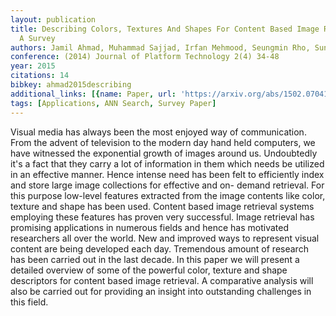 ```yaml
---
layout: publication
title: Describing Colors, Textures And Shapes For Content Based Image Retrieval -
  A Survey
authors: Jamil Ahmad, Muhammad Sajjad, Irfan Mehmood, Seungmin Rho, Sung Wook Baik
conference: (2014) Journal of Platform Technology 2(4) 34-48
year: 2015
citations: 14
bibkey: ahmad2015describing
additional_links: [{name: Paper, url: 'https://arxiv.org/abs/1502.07041'}]
tags: [Applications, ANN Search, Survey Paper]
---
```

Visual media has always been the most enjoyed way of communication. From the
advent of television to the modern day hand held computers, we have witnessed
the exponential growth of images around us. Undoubtedly it's a fact that they
carry a lot of information in them which needs be utilized in an effective
manner. Hence intense need has been felt to efficiently index and store large
image collections for effective and on- demand retrieval. For this purpose
low-level features extracted from the image contents like color, texture and
shape has been used. Content based image retrieval systems employing these
features has proven very successful. Image retrieval has promising applications
in numerous fields and hence has motivated researchers all over the world. New
and improved ways to represent visual content are being developed each day.
Tremendous amount of research has been carried out in the last decade. In this
paper we will present a detailed overview of some of the powerful color,
texture and shape descriptors for content based image retrieval. A comparative
analysis will also be carried out for providing an insight into outstanding
challenges in this field.